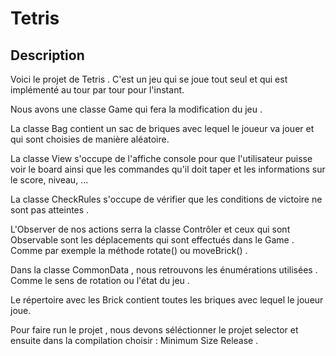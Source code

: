 # Tetris

## Description

Voici le projet de Tetris . C'est un jeu qui se joue tout seul et qui est implémenté au tour par tour pour l'instant.

Nous avons une classe Game qui fera la modification du jeu .

La classe Bag contient un sac de briques avec lequel le joueur va jouer et qui sont choisies de manière aléatoire. 

La classe View s'occupe de l'affiche console pour que l'utilisateur puisse voir le board ainsi que les 
commandes qu'il doit taper et les informations sur le score, niveau, ...

La classe CheckRules s'occupe de vérifier que les conditions de victoire ne sont pas atteintes . 

L'Observer de nos actions serra la classe Contrôler et ceux qui sont Observable sont les déplacements 
qui sont effectués dans le Game . Comme par exemple la méthode rotate() ou moveBrick() . 

Dans la classe CommonData , nous retrouvons les énumérations utilisées . Comme le sens de rotation ou l'état du jeu .

Le répertoire avec les Brick contient toutes les briques avec lequel le joueur joue.

Pour faire run le projet , nous devons séléctionner le projet selector 
et ensuite dans la compilation choisir : Minimum Size Release .
